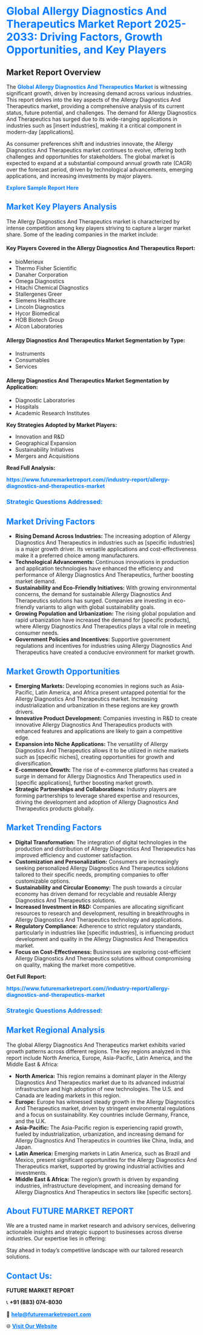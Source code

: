 <h1 style="color: #007BFF;">Global Allergy Diagnostics And Therapeutics Market Report 2025-2033: Driving Factors, Growth Opportunities, and Key Players</h1>

<section id="overview">
<h2>Market Report Overview</h2>
<p>The <a href="https://www.futuremarketreport.com//industry-report/allergy-diagnostics-and-therapeutics-market" style="color: #007BFF; text-decoration: none;"><strong>Global Allergy Diagnostics And Therapeutics Market</strong></a> is witnessing significant growth, driven by increasing demand across various industries. This report delves into the key aspects of the Allergy Diagnostics And Therapeutics market, providing a comprehensive analysis of its current status, future potential, and challenges. The demand for Allergy Diagnostics And Therapeutics has surged due to its wide-ranging applications in industries such as [insert industries], making it a critical component in modern-day [applications].</p>
<p>As consumer preferences shift and industries innovate, the Allergy Diagnostics And Therapeutics market continues to evolve, offering both challenges and opportunities for stakeholders. The global market is expected to expand at a substantial compound annual growth rate (CAGR) over the forecast period, driven by technological advancements, emerging applications, and increasing investments by major players.</p>
</section>

<section id="overview">
<p><a href="https://www.futuremarketreport.com//request-sample/reportId=63128" style="color: #007BFF; text-decoration: none;"><strong>Explore Sample Report Here</strong></a></p>
</section>

<section id="key-players">
<h2 style="color: #007BFF;">Market Key Players Analysis</h2>
<p>The Allergy Diagnostics And Therapeutics market is characterized by intense competition among key players striving to capture a larger market share. Some of the leading companies in the market include:</p>
<h4>Key Players Covered in the Allergy Diagnostics And Therapeutics Report:</h4>
<ul><li>bioMerieux</li><li>Thermo Fisher Scientific</li><li>Danaher Corporation</li><li>Omega Diagnostics</li><li>Hitachi Chemical Diagnostics</li><li>Stallergenes Greer</li><li>Siemens Healthcare</li><li>Lincoln Diagnostics</li><li>Hycor Biomedical</li><li>HOB Biotech Group</li><li>Alcon Laboratories</li></ul>
<h4>Allergy Diagnostics And Therapeutics Market Segmentation by Type:</h4>
<ul><li>Instruments</li><li>Consumables</li><li>Services</li></ul>

<h4>Allergy Diagnostics And Therapeutics Market Segmentation by Application:</h4>
<ul><li>Diagnostic Laboratories</li><li>Hospitals</li><li>Academic Research Institutes</li></ul>
<p><strong>Key Strategies Adopted by Market Players:</strong></p>
<ul>
<li>Innovation and R&D</li>
<li>Geographical Expansion</li>
<li>Sustainability Initiatives</li>
<li>Mergers and Acquisitions</li>
</ul>
</section>

<section>
<p><strong>Read Full Analysis: </strong></p><a href="https://www.futuremarketreport.com//industry-report/allergy-diagnostics-and-therapeutics-market" style="color: #007BFF; text-decoration: none;"><strong>https://www.futuremarketreport.com//industry-report/allergy-diagnostics-and-therapeutics-market</strong></a>
<h3 style="color: #007BFF;">Strategic Questions Addressed:</h3>
</section>

<section id="driving-factors">
<h2 style="color: #007BFF;">Market Driving Factors</h2>
<ul>
<li><strong>Rising Demand Across Industries:</strong> The increasing adoption of Allergy Diagnostics And Therapeutics in industries such as [specific industries] is a major growth driver. Its versatile applications and cost-effectiveness make it a preferred choice among manufacturers.</li>
<li><strong>Technological Advancements:</strong> Continuous innovations in production and application technologies have enhanced the efficiency and performance of Allergy Diagnostics And Therapeutics, further boosting market demand.</li>
<li><strong>Sustainability and Eco-Friendly Initiatives:</strong> With growing environmental concerns, the demand for sustainable Allergy Diagnostics And Therapeutics solutions has surged. Companies are investing in eco-friendly variants to align with global sustainability goals.</li>
<li><strong>Growing Population and Urbanization:</strong> The rising global population and rapid urbanization have increased the demand for [specific products], where Allergy Diagnostics And Therapeutics plays a vital role in meeting consumer needs.</li>
<li><strong>Government Policies and Incentives:</strong> Supportive government regulations and incentives for industries using Allergy Diagnostics And Therapeutics have created a conducive environment for market growth.</li>
</ul>
</section>

<section id="growth-opportunities">
<h2 style="color: #007BFF;">Market Growth Opportunities</h2>
<ul>
<li><strong>Emerging Markets:</strong> Developing economies in regions such as Asia-Pacific, Latin America, and Africa present untapped potential for the Allergy Diagnostics And Therapeutics market. Increasing industrialization and urbanization in these regions are key growth drivers.</li>
<li><strong>Innovative Product Development:</strong> Companies investing in R&D to create innovative Allergy Diagnostics And Therapeutics products with enhanced features and applications are likely to gain a competitive edge.</li>
<li><strong>Expansion into Niche Applications:</strong> The versatility of Allergy Diagnostics And Therapeutics allows it to be utilized in niche markets such as [specific niches], creating opportunities for growth and diversification.</li>
<li><strong>E-commerce Growth:</strong> The rise of e-commerce platforms has created a surge in demand for Allergy Diagnostics And Therapeutics used in [specific applications], further boosting market growth.</li>
<li><strong>Strategic Partnerships and Collaborations:</strong> Industry players are forming partnerships to leverage shared expertise and resources, driving the development and adoption of Allergy Diagnostics And Therapeutics products globally.</li>
</ul>
</section>

<section id="trending-factors">
<h2 style="color: #007BFF;">Market Trending Factors</h2>
<ul>
<li><strong>Digital Transformation:</strong> The integration of digital technologies in the production and distribution of Allergy Diagnostics And Therapeutics has improved efficiency and customer satisfaction.</li>
<li><strong>Customization and Personalization:</strong> Consumers are increasingly seeking personalized Allergy Diagnostics And Therapeutics solutions tailored to their specific needs, prompting companies to offer customizable options.</li>
<li><strong>Sustainability and Circular Economy:</strong> The push towards a circular economy has driven demand for recyclable and reusable Allergy Diagnostics And Therapeutics solutions.</li>
<li><strong>Increased Investment in R&D:</strong> Companies are allocating significant resources to research and development, resulting in breakthroughs in Allergy Diagnostics And Therapeutics technology and applications.</li>
<li><strong>Regulatory Compliance:</strong> Adherence to strict regulatory standards, particularly in industries like [specific industries], is influencing product development and quality in the Allergy Diagnostics And Therapeutics market.</li>
<li><strong>Focus on Cost-Effectiveness:</strong> Businesses are exploring cost-efficient Allergy Diagnostics And Therapeutics solutions without compromising on quality, making the market more competitive.</li>
</ul>
</section>

<section>
<p><strong>Get Full Report: </strong></p><a href="https://www.futuremarketreport.com//industry-report/allergy-diagnostics-and-therapeutics-market" style="color: #007BFF; text-decoration: none;"><strong>https://www.futuremarketreport.com//industry-report/allergy-diagnostics-and-therapeutics-market</strong></a>
<h3 style="color: #007BFF;">Strategic Questions Addressed:</h3>
</section>


<section id="regional-analysis">
<h2 style="color: #007BFF;">Market Regional Analysis</h2>
<p>The global Allergy Diagnostics And Therapeutics market exhibits varied growth patterns across different regions. The key regions analyzed in this report include North America, Europe, Asia-Pacific, Latin America, and the Middle East & Africa:</p>
<ul>
<li><strong>North America:</strong> This region remains a dominant player in the Allergy Diagnostics And Therapeutics market due to its advanced industrial infrastructure and high adoption of new technologies. The U.S. and Canada are leading markets in this region.</li>
<li><strong>Europe:</strong> Europe has witnessed steady growth in the Allergy Diagnostics And Therapeutics market, driven by stringent environmental regulations and a focus on sustainability. Key countries include Germany, France, and the U.K.</li>
<li><strong>Asia-Pacific:</strong> The Asia-Pacific region is experiencing rapid growth, fueled by industrialization, urbanization, and increasing demand for Allergy Diagnostics And Therapeutics in countries like China, India, and Japan.</li>
<li><strong>Latin America:</strong> Emerging markets in Latin America, such as Brazil and Mexico, present significant opportunities for the Allergy Diagnostics And Therapeutics market, supported by growing industrial activities and investments.</li>
<li><strong>Middle East & Africa:</strong> The region’s growth is driven by expanding industries, infrastructure development, and increasing demand for Allergy Diagnostics And Therapeutics in sectors like [specific sectors].</li>
</ul>
</section>

<footer>
<h2 style="color: #007BFF;">About FUTURE MARKET REPORT</h2>
<p>We are a trusted name in market research and advisory services, delivering actionable insights and strategic support to businesses across diverse industries. Our expertise lies in offering:</p>

<p>Stay ahead in today’s competitive landscape with our tailored research solutions.</p>

<h2 style="color: #007BFF;">Contact Us:</h2>
<p><strong>FUTURE MARKET REPORT</strong></p>
<p>📞 <strong>+91 (883) 074-8030</strong></p>
<p>📧 <strong><a href="mailto:help@futuremarketreport.com" style="color: #007BFF;">help@futuremarketreport.com</a></strong></p>
<p>🌐 <strong><a href="https://www.futuremarketreport.com/" style="color: #007BFF;">Visit Our Website</a></strong></p>
</footer>